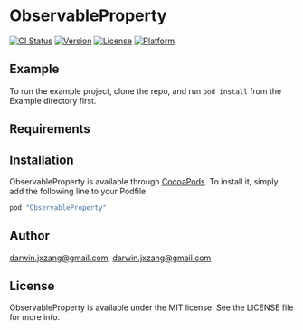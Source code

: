 # ObservableProperty

[![CI Status](http://img.shields.io/travis/darwin.jxzang@gmail.com/ObservableProperty.svg?style=flat)](https://travis-ci.org/darwin.jxzang@gmail.com/ObservableProperty)
[![Version](https://img.shields.io/cocoapods/v/ObservableProperty.svg?style=flat)](http://cocoapods.org/pods/ObservableProperty)
[![License](https://img.shields.io/cocoapods/l/ObservableProperty.svg?style=flat)](http://cocoapods.org/pods/ObservableProperty)
[![Platform](https://img.shields.io/cocoapods/p/ObservableProperty.svg?style=flat)](http://cocoapods.org/pods/ObservableProperty)

## Example

To run the example project, clone the repo, and run `pod install` from the Example directory first.

## Requirements

## Installation

ObservableProperty is available through [CocoaPods](http://cocoapods.org). To install
it, simply add the following line to your Podfile:

```ruby
pod "ObservableProperty"
```

## Author

darwin.jxzang@gmail.com, darwin.jxzang@gmail.com

## License

ObservableProperty is available under the MIT license. See the LICENSE file for more info.
